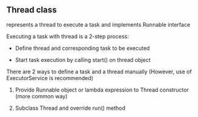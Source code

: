 Thread class
------

represents a thread to execute a task and implements Runnable interface 

Executing a task with thread is a 2-step process: 

+ Define thread and corresponding task to be executed

+ Start task execution by calling start() on thread object

There are 2 ways to define a task and a thread manually (However, use of ExecutorService is recommended)

1. Provide Runnable object or lambda expression to Thread constructor (more common way)

2. Subclass Thread and override run() method
